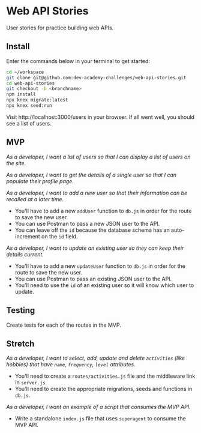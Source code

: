# Web API Stories

User stories for practice building web APIs.

## Install

Enter the commands below in your terminal to get started:

```sh
cd ~/workspace
git clone git@github.com:dev-academy-challenges/web-api-stories.git
cd web-api-stories
git checkout -b <branchname>
npm install
npx knex migrate:latest
npx knex seed:run
```

Visit http://localhost:3000/users in your browser. If all went well, you should see a list of users.

## MVP

_As a developer, I want a list of users so that I can display a list of users on the site._

_As a developer, I want to get the details of a single user so that I can populate their profile page._

_As a developer, I want to add a new user so that their information can be recalled at a later time._

* You'll have to add a new `addUser` function to `db.js` in order for the route to save the new user.
* You can use Postman to pass a new JSON user to the API.
* You can leave off the `id` because the database schema has an auto-increment on the `id` field.

_As a developer, I want to update an existing user so they can keep their details current._

* You'll have to add a new `updateUser` function to `db.js` in order for the route to save the new user.
* You can use Postman to pass an existing JSON user to the API.
* You'll need to use the `id` of an existing user so it will know which user to update.


## Testing

Create tests for each of the routes in the MVP.


## Stretch

_As a developer, I want to select, add, update and delete `activities` (like hobbies) that have `name`, `frequency`, `level` attributes._

* You'll need to create a `routes/activities.js` file and the middleware link in `server.js`.
* You'll need to create the appropriate migrations, seeds and functions in `db.js`.

_As a developer, I want an example of a script that consumes the MVP API._

* Write a standalone `index.js` file that uses `superagent` to consume the MVP API.
